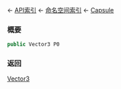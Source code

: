 ← [API索引](Api-Index) ← [命名空间索引](Namespace-Index) ← [Capsule](VRageMath.Capsule)

### 概要

```csharp
public Vector3 P0
```

### 返回

[Vector3](VRageMath.Vector3)

